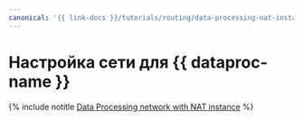 ```yaml
---
canonical: '{{ link-docs }}/tutorials/routing/data-processing-nat-instance'
---
```


# Настройка сети для {{ dataproc-name }}

{% include notitle [Data Processing network with NAT instance](../../_tutorials/routing/data-processing-nat-instance.md) %}
